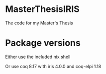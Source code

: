 # MasterThesisIRIS

The code for my Master's Thesis

# Package versions

Either use the included nix shell

Or use coq 8.17 with iris 4.0.0 and coq-elpi 1.18
